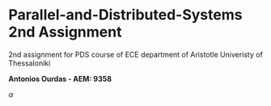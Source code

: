 # Parallel-and-Distributed-Systems 2nd Assignment
2nd assignment for PDS course of ECE department of Aristotle Univeristy of Thessaloniki

**Antonios Ourdas - AEM: 9358**

$\alpha$
